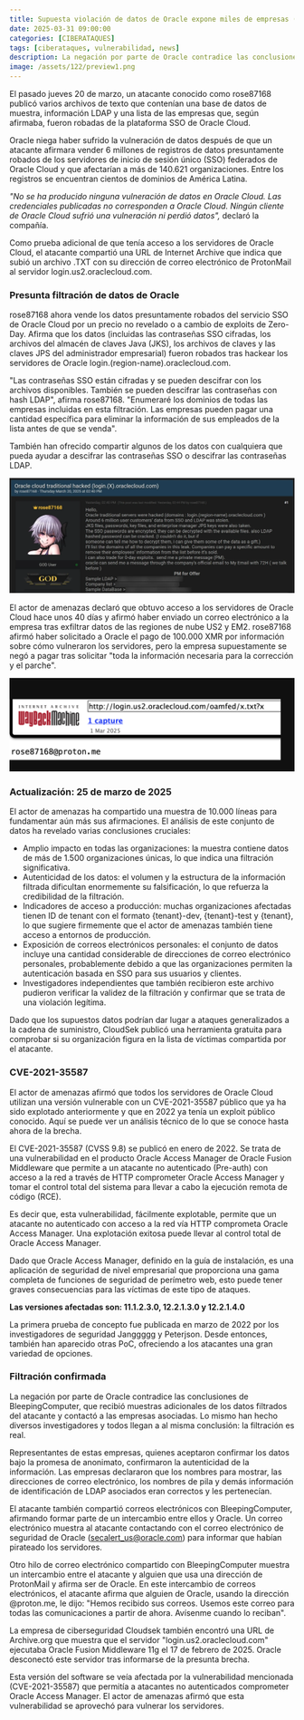 ```yaml
---
title: Supuesta violación de datos de Oracle expone miles de empresas (confirmado)
date: 2025-03-31 09:00:00 
categories: [CIBERATAQUES]
tags: [ciberataques, vulnerabilidad, news]
description: La negación por parte de Oracle contradice las conclusiones de BleepingComputer, que recibió muestras adicionales de los datos filtrados del atacante y contactó a las empresas asociadas.
image: /assets/122/preview1.png
---
```


El pasado jueves 20 de marzo, un atacante conocido como rose87168 publicó varios archivos de texto que contenían una base de datos de muestra, información LDAP y una lista de las empresas que, según afirmaba, fueron robadas de la plataforma SSO de Oracle Cloud. 

Oracle niega haber sufrido la vulneración de datos después de que un atacante afirmara vender 6 millones de registros de datos presuntamente robados de los servidores de inicio de sesión único (SSO) federados de Oracle Cloud y que afectarían a más de 140.621 organizaciones. Entre los registros se encuentran cientos de dominios de América Latina.

*"No se ha producido ninguna vulneración de datos en Oracle Cloud. Las credenciales publicadas no corresponden a Oracle Cloud. Ningún cliente de Oracle Cloud sufrió una vulneración ni perdió datos",* declaró la compañía.

Como prueba adicional de que tenía acceso a los servidores de Oracle Cloud, el atacante compartió una URL de Internet Archive que indica que subió un archivo .TXT con su dirección de correo electrónico de ProtonMail al servidor login.us2.oraclecloud.com.

### Presunta filtración de datos de Oracle

rose87168 ahora vende los datos presuntamente robados del servicio SSO de Oracle Cloud por un precio no revelado o a cambio de exploits de Zero-Day. Afirma que los datos (incluidas las contraseñas SSO cifradas, los archivos del almacén de claves Java (JKS), los archivos de claves y las claves JPS del administrador empresarial) fueron robados tras hackear los servidores de Oracle login.(region-name).oraclecloud.com.

"Las contraseñas SSO están cifradas y se pueden descifrar con los archivos disponibles. También se pueden descifrar las contraseñas con hash LDAP", afirma rose87168. "Enumeraré los dominios de todas las empresas incluidas en esta filtración. Las empresas pueden pagar una cantidad específica para eliminar la información de sus empleados de la lista antes de que se venda".

También han ofrecido compartir algunos de los datos con cualquiera que pueda ayudar a descifrar las contraseñas SSO o descifrar las contraseñas LDAP.

![Imagen 01](/assets/122/122-01.png)

El actor de amenazas declaró que obtuvo acceso a los servidores de Oracle Cloud hace unos 40 días y afirmó haber enviado un correo electrónico a la empresa tras exfiltrar datos de las regiones de nube US2 y EM2. rose87168 afirmó haber solicitado a Oracle el pago de 100.000 XMR por información sobre cómo vulneraron los servidores, pero la empresa supuestamente se negó a pagar tras solicitar "toda la información necesaria para la corrección y el parche".

![Imagen 01](/assets/122/122-02.png)

### Actualización: 25 de marzo de 2025

El actor de amenazas ha compartido una muestra de 10.000 líneas para fundamentar aún más sus afirmaciones. El análisis de este conjunto de datos ha revelado varias conclusiones cruciales:

- Amplio impacto en todas las organizaciones: la muestra contiene datos de más de 1.500 organizaciones únicas, lo que indica una filtración significativa.
- Autenticidad de los datos: el volumen y la estructura de la información filtrada dificultan enormemente su falsificación, lo que refuerza la credibilidad de la filtración.
- Indicadores de acceso a producción: muchas organizaciones afectadas tienen ID de tenant con el formato {tenant}-dev, {tenant}-test y {tenant}, lo que sugiere firmemente que el actor de amenazas también tiene acceso a entornos de producción.
- Exposición de correos electrónicos personales: el conjunto de datos incluye una cantidad considerable de direcciones de correo electrónico personales, probablemente debido a que las organizaciones permiten la autenticación basada en SSO para sus usuarios y clientes.
- Investigadores independientes que también recibieron este archivo pudieron verificar la validez de la filtración y confirmar que se trata de una violación legítima.

Dado que los supuestos datos podrían dar lugar a ataques generalizados a la cadena de suministro, CloudSek publicó una herramienta gratuita para comprobar si su organización figura en la lista de víctimas compartida por el atacante.

### CVE-2021-35587

El actor de amenazas afirmó que todos los servidores de Oracle Cloud utilizan una versión vulnerable con un CVE-2021-35587 público que ya ha sido explotado anteriormente y que en 2022 ya tenía un exploit público conocido. Aquí se puede ver un análisis técnico de lo que se conoce hasta ahora de la brecha.

El CVE-2021-35587 (CVSS 9.8) se publicó en enero de 2022. Se trata de una vulnerabilidad en el producto Oracle Access Manager de Oracle Fusion Middleware que permite a un atacante no autenticado (Pre-auth) con acceso a la red a través de HTTP comprometer Oracle Access Manager y tomar el control total del sistema para llevar a cabo la ejecución remota de código (RCE).

Es decir que, esta vulnerabilidad, fácilmente explotable, permite que un atacante no autenticado con acceso a la red vía HTTP comprometa Oracle Access Manager. Una explotación exitosa puede llevar al control total de Oracle Access Manager.

Dado que Oracle Access Manager, definido en la guía de instalación, es una aplicación de seguridad de nivel empresarial que proporciona una gama completa de funciones de seguridad de perímetro web, esto puede tener graves consecuencias para las víctimas de este tipo de ataques.

**Las versiones afectadas son: 11.1.2.3.0, 12.2.1.3.0 y 12.2.1.4.0**

La primera prueba de concepto fue publicada en marzo de 2022 por los investigadores de seguridad Janggggg y Peterjson. Desde entonces, también han aparecido otras PoC, ofreciendo a los atacantes una gran variedad de opciones.

### Filtración confirmada

La negación por parte de Oracle contradice las conclusiones de BleepingComputer, que recibió muestras adicionales de los datos filtrados del atacante y contactó a las empresas asociadas. Lo mismo han hecho diversos investigadores y todos llegan a al misma conclusión: la filtración es real.

Representantes de estas empresas, quienes aceptaron confirmar los datos bajo la promesa de anonimato, confirmaron la autenticidad de la información. Las empresas declararon que los nombres para mostrar, las direcciones de correo electrónico, los nombres de pila y demás información de identificación de LDAP asociados eran correctos y les pertenecían.

El atacante también compartió correos electrónicos con BleepingComputer, afirmando formar parte de un intercambio entre ellos y Oracle. Un correo electrónico muestra al atacante contactando con el correo electrónico de seguridad de Oracle (secalert_us@oracle.com) para informar que habían pirateado los servidores.

Otro hilo de correo electrónico compartido con BleepingComputer muestra un intercambio entre el atacante y alguien que usa una dirección de ProtonMail y afirma ser de Oracle. En este intercambio de correos electrónicos, el atacante afirma que alguien de Oracle, usando la dirección @proton.me, le dijo: "Hemos recibido sus correos. Usemos este correo para todas las comunicaciones a partir de ahora. Avísenme cuando lo reciban".

La empresa de ciberseguridad Cloudsek también encontró una URL de Archive.org que muestra que el servidor "login.us2.oraclecloud.com" ejecutaba Oracle Fusion Middleware 11g el 17 de febrero de 2025. Oracle desconectó este servidor tras informarse de la presunta brecha.

Esta versión del software se veía afectada por la vulnerabilidad mencionada (CVE-2021-35587) que permitía a atacantes no autenticados comprometer Oracle Access Manager. El actor de amenazas afirmó que esta vulnerabilidad se aprovechó para vulnerar los servidores.





